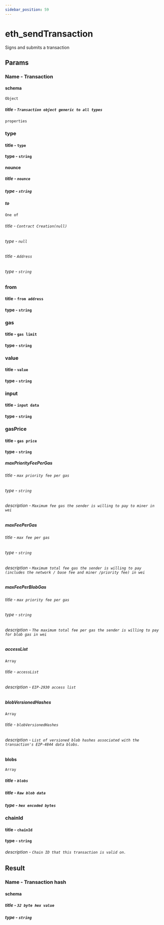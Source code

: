 ```yaml
---
sidebar_position: 59
---
```


# eth_sendTransaction

Signs and submits a transaction

## Params

### Name - Transaction

#### schema 
`Object` 
##### title - `Transaction object generic to all types`

`properties`

### type
#### title - `type`
#### type - `string`

#### nounce
##### title - `nounce`
##### type - `string`

##### to
`One of`
###### title - `Contract Creation(null)`
###### type - `null`
###### title - `Address`
###### type - `string`

### from
#### title - `from address`
#### type - `string`

### gas
#### title - `gas limit`
#### type - `string`

### value
#### title - `value`
#### type - `string`

### input
#### title - `input data`
#### type - `string`

### gasPrice
#### title - `gas price`
#### type - `string`

##### maxPriorityFeePerGas
###### title - `max priority fee per gas`
###### type - `string`
###### description - `Maximum fee gas the sender is willing to pay to miner in wei`

##### maxFeePerGas
###### title - `max fee per gas`
###### type - `string`
###### description - `Maximum total fee gas the sender is willing to pay (includes the network / base fee and miner /priority fee) in wei`

##### maxFeePerBlobGas
###### title - `max priority fee per gas`
###### type - `string`
###### description - `The maximum total fee per gas the sender is willing to pay for blob gas in wei`

##### accessList
`Array`
###### title - `accessList`
###### description - `EIP-2930 access list`

##### blobVersionedHashes
`Array`
###### title - `blobVersionedHashes`
###### description - `List of versioned blob hashes associated with the transaction's EIP-4844 data blobs.`

#### blobs
`Array`
##### title - `blobs`
##### title - `Raw blob data`
##### type - `hex encoded bytes`

### chainId
#### title - `chainId`
#### type - `string`
###### description - `Chain ID that this transaction is valid on.`

## Result
### Name - Transaction hash

#### schema 

##### title - `32 byte hex value`
##### type - `string`